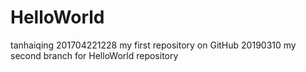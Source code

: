 # HelloWorld
tanhaiqing
201704221228
my first repository on GitHub
20190310
my second branch for HelloWorld repository

